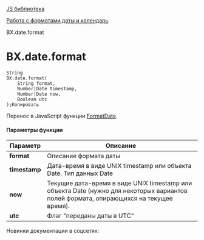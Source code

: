 [JS библиотека](/api_help/js_lib/index.php)

[Работа с форматами даты и календарь](/api_help/js_lib/data/index.php)

BX.date.format

BX.date.format
==============

```
String 
BX.date.format(
	String format,
	Number|Date timestamp,
	Number|Date now,
	Boolean utc
);Копировать
```

Перенос в JavaScript функции [FormatDate](/api_help/main/functions/date/formatdate.php).

#### Параметры функции

| Параметр | Описание |
| --- | --- |
| **format** | Описание формата даты |
| **timestamp** | Дата-время в виде UNIX timestamp или объекта Date. Тип данных Date | Number |
| **now** | Текущие дата-время в виде UNIX timestamp или объекта Date (нужно для некоторых вариантов полей формата, опирающихся на текущее время). |
| **utc** | Флаг "переданы даты в UTC" |

Новинки документации в соцсетях: